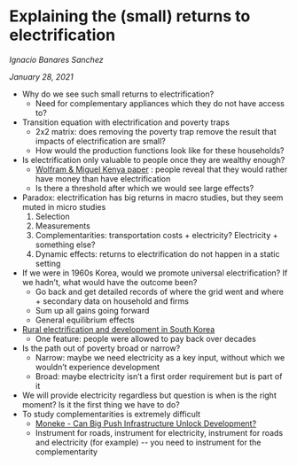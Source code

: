 # Explaining the (small) returns to electrification
*Ignacio Banares Sanchez*

*January 28, 2021*

* Why do we see such small returns to electrification? 
   * Need for complementary appliances which they do not have access to? 
* Transition equation with electrification and poverty traps
   * 2x2 matrix: does removing the poverty trap remove the result that impacts of electrification are small? 
   * How would the production functions look like for these households?
* Is electrification only valuable to people once they are wealthy enough? 
   * [Wolfram & Miguel Kenya paper](https://www.sciencedirect.com/science/article/pii/S235272851530035X) : people reveal that they would rather have money than have electrification 
   * Is there a threshold after which we would see large effects?
* Paradox: electrification has big returns in macro studies, but they seem muted in micro studies
   1. Selection
   2. Measurements
   3. Complementarities: transportation costs + electricity? Electricity + something else?
   4. Dynamic effects: returns to electrification do not happen in a static setting
* If we were in 1960s Korea, would we promote universal electrification? If we hadn’t, what would have the outcome been? 
   * Go back and get detailed records of where the grid went and where + secondary data on household and firms 
   * Sum up all gains going forward
   * General equilibrium effects
* [Rural electrification and development in South Korea](https://www.sciencedirect.com/science/article/pii/S097308261400091X) 
   * One feature: people were allowed to pay back over decades
* Is the path out of poverty broad or narrow?
   * Narrow: maybe we need electricity as a key input, without which we wouldn’t experience development
   * Broad: maybe electricity isn’t a first order requirement but is part of it
* We will provide electricity regardless but question is when is the right moment? Is it the first thing we have to do? 
* To study complementarities is extremely difficult 
   * [Moneke - Can Big Push Infrastructure Unlock Development?](https://niclasmoneke.com/wp-content/uploads/Moneke-JMP-Big_Push_Infrastructure.pdf)
   * Instrument for roads, instrument for electricity, instrument for roads and electricity (for example) -- you need to instrument for the complementarity
